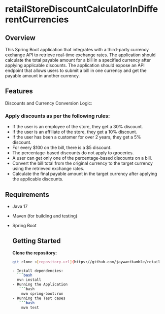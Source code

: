 # retailStoreDiscountCalculatorInDifferentCurrencies

## Overview

This Spring Boot application that integrates with a third-party currency exchange API to retrieve real-time exchange rates. The application should calculate the total payable amount for a bill in a specified currency after applying applicable discounts. The application should expose an API endpoint that allows users to submit a bill in one currency and get the payable amount in another currency.

## Features
Discounts and Currency Conversion Logic:
### Apply discounts as per the following rules:
- If the user is an employee of the store, they get a 30% discount.
- If the user is an affiliate of the store, they get a 10% discount.
- If the user has been a customer for over 2 years, they get a 5% discount.
- For every $100 on the bill, there is a $5 discount.
- The percentage-based discounts do not apply to groceries.
- A user can get only one of the percentage-based discounts on a bill.
- Convert the bill total from the original currency to the target currency using the retrieved exchange rates.
- Calculate the final payable amount in the target currency after applying the applicable discounts.


## Requirements

- Java 17
- Maven (for building and testing)
- Spring Boot

  ## Getting Started

  **Clone the repository:**
   ```bash
   git clone <[repository-url](https://github.com/jaywantkamble/retailStoreDiscountCalculatorInDifferentCurrencies)> --branch assignmentBranch

  - Install dependencies:
     ```bash
     mvn install
   - Running the Application
      ```bash
       mvn spring-boot:run
   - Running the Test cases
      ```bash
       mvn test

  

   

